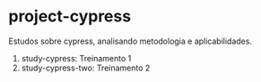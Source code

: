 # project-cypress
Estudos sobre cypress, analisando metodologia e aplicabilidades.

1. study-cypress: Treinamento 1
2. study-cypress-two: Treinamento 2 
